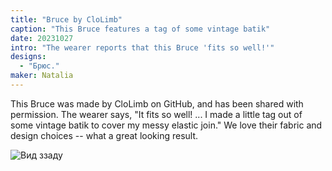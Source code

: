 ```yaml
---
title: "Bruce by CloLimb"
caption: "This Bruce features a tag of some vintage batik"
date: 20231027
intro: "The wearer reports that this Bruce 'fits so well!'"
designs:
  - "Брюс."
maker: Natalia
---
```



This Bruce was made by CloLimb on GitHub, and has been shared with permission. The wearer says, "It fits so well! ... I made a little tag out of some vintage batik to cover my messy elastic join." We love their fabric and design choices -- what a great looking result.

![Вид ззаду](https://imagedelivery.net/ouSuR9yY1bHt-fuAokSA5Q/showcase-bruce-by-clolimb-1/public "Вид ззаду")

